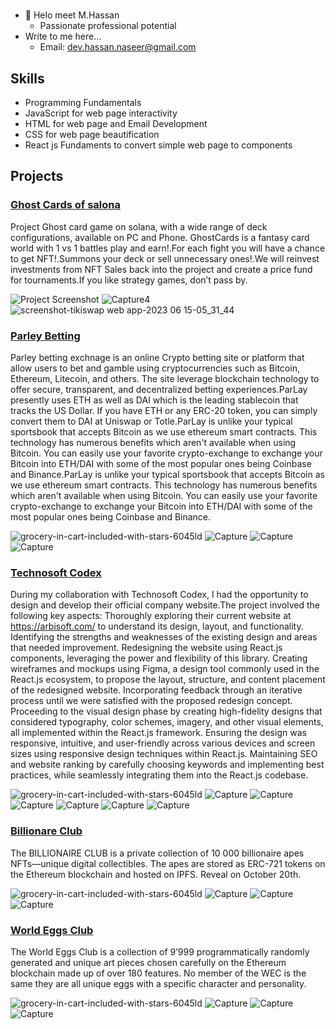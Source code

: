 #
- 👋 Helo meet M.Hassan
  - Passionate professional potential
- Write to me here...
  - Email: dev.hassan.naseer@gmail.com

## Skills

- Programming Fundamentals
- JavaScript for web page interactivity
- HTML for web page and Email Development
- CSS for web page beautification
- React js Fundaments to convert simple web page to components

## Projects
### [Ghost Cards of salona](https://github.com/muhammad-hassan-naseer/ghost-cards)

Project Ghost card game on solana, with a wide range of deck configurations, available on PC and Phone. GhostCards is a fantasy card world with 1 vs 1 battles play and earn!.For each fight you will have a chance to get NFT!.Summons your deck or sell unnecessary ones!.We will reinvest investments from NFT Sales back into the project and create a price fund for tournaments.If you like strategy games, don’t pass by.

![Project Screenshot](https://github.com/muhammad-hassan-naseer/ghost-cards/assets/136330886/a4367087-530b-4efc-a74d-8482be7fa72b)
![Capture4](https://github.com/muhammad-hassan-naseer/ghost-cards/assets/136330886/e1b93b17-aeca-4cea-bdb8-4b81204a0459)
![screenshot-tikiswap web app-2023 06 15-05_31_44](https://github.com/muhammad-hassan-naseer/ghost-cards/assets/136330886/e8833366-f034-4776-bf4f-ad4b8540978b)

### [Parley Betting](https://github.com/muhammad-hassan-naseer/parley)

Parley betting exchnage is an online Crypto betting site or platform that allow users to bet and gamble using cryptocurrencies such as Bitcoin, Ethereum, Litecoin, and others. The site leverage blockchain technology to offer secure, transparent, and decentralized betting experiences.ParLay presently uses ETH as well as DAI which is the leading stablecoin that tracks the US Dollar. If you have ETH or any ERC-20 token, you can simply convert them to DAI at Uniswap or Totle.ParLay is unlike your typical sportsbook that accepts Bitcoin as we use ethereum smart contracts. This technology has numerous benefits which aren't available when using Bitcoin. You can easily use your favorite crypto-exchange to exchange your Bitcoin into ETH/DAI with some of the most popular ones being Coinbase and Binance.ParLay is unlike your typical sportsbook that accepts Bitcoin as we use ethereum smart contracts. This technology has numerous benefits which aren't available when using Bitcoin. You can easily use your favorite crypto-exchange to exchange your Bitcoin into ETH/DAI with some of the most popular ones being Coinbase and Binance.


![grocery-in-cart-included-with-stars-6045ld](https://github.com/muhammad-hassan-naseer/parley/assets/136330886/fef71444-762d-41ce-a7ab-2adcb0ba691a)
![Capture](https://github.com/muhammad-hassan-naseer/parley/assets/136330886/9bb5ad5d-6d0c-4168-b129-c0eaf975f71d)
![Capture](https://github.com/muhammad-hassan-naseer/muhammad-hassan-naseer/blob/main/Screenshot%20(302).png)
![Capture](https://github.com/muhammad-hassan-naseer/muhammad-hassan-naseer/blob/main/Screenshot%20(303).png)

### [Technosoft Codex](https://github.com/muhammad-hassan-naseer/technosoftCodex)

During my collaboration with Technosoft Codex, I had the opportunity to design and develop their official company website.The project involved the following key aspects:
Thoroughly exploring their current website at https://arbisoft.com/ to understand its design, layout, and functionality.
Identifying the strengths and weaknesses of the existing design and areas that needed improvement.
Redesigning the website using React.js components, leveraging the power and flexibility of this library.
Creating wireframes and mockups using Figma, a design tool commonly used in the React.js ecosystem, to propose the layout, structure, and content placement of the redesigned website.
Incorporating feedback through an iterative process until we were satisfied with the proposed redesign concept.
Proceeding to the visual design phase by creating high-fidelity designs that considered typography, color schemes, imagery, and other visual elements, all implemented within the React.js framework.
Ensuring the design was responsive, intuitive, and user-friendly across various devices and screen sizes using responsive design techniques within React.js.
Maintaining SEO and website ranking by carefully choosing keywords and implementing best practices, while seamlessly integrating them into the React.js codebase.


![grocery-in-cart-included-with-stars-6045ld](https://github.com/muhammad-hassan-naseer/technosoftCodex/blob/main/Screenshot%20(304).png)
![Capture](https://github.com/muhammad-hassan-naseer/technosoftCodex/blob/main/Screenshot%20(308).png)
![Capture](https://github.com/muhammad-hassan-naseer/technosoftCodex/blob/main/Screenshot%20(312).png)
![Capture](https://github.com/muhammad-hassan-naseer/technosoftCodex/blob/main/Screenshot%20(313).png)
![Capture](https://github.com/muhammad-hassan-naseer/technosoftCodex/blob/main/Screenshot%20(316).png)
![Capture](https://github.com/muhammad-hassan-naseer/technosoftCodex/blob/main/Screenshot%20(317).png)
![Capture](https://github.com/muhammad-hassan-naseer/technosoftCodex/blob/main/Screenshot%20(318).png)

### [Billionare Club]()
The BILLIONAIRE CLUB is a private collection of 10 000 billionaire apes NFTs—unique digital collectibles. The apes are stored as ERC-721 tokens on the Ethereum blockchain and hosted on IPFS. Reveal on October 20th.

![grocery-in-cart-included-with-stars-6045ld](https://github.com/muhammad-hassan-naseer/muhammad-hassan-naseer/blob/main/Screenshot%20(323).png)
![Capture](https://github.com/muhammad-hassan-naseer/muhammad-hassan-naseer/blob/main/Screenshot%20(319).png)
![Capture](https://github.com/muhammad-hassan-naseer/muhammad-hassan-naseer/blob/main/Screenshot%20(320).png)
![Capture](https://github.com/muhammad-hassan-naseer/muhammad-hassan-naseer/blob/main/Screenshot%20(321).png)

### [World Eggs Club]()

The World Eggs Club is a collection of 9’999 programmatically randomly generated and unique art pieces chosen carefully on the Ethereum blockchain made up of over 180 features. No member of the WEC is the same they are all unique eggs with a specific character and personality.

![grocery-in-cart-included-with-stars-6045ld](https://github.com/muhammad-hassan-naseer/muhammad-hassan-naseer/blob/main/Screenshot%20(331).png)
![Capture](https://github.com/muhammad-hassan-naseer/muhammad-hassan-naseer/blob/main/Screenshot%20(325).png)
![Capture](https://github.com/muhammad-hassan-naseer/muhammad-hassan-naseer/blob/main/Screenshot%20(329).png)
![Capture](https://github.com/muhammad-hassan-naseer/muhammad-hassan-naseer/blob/main/Screenshot%20(332).png)




